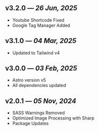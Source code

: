 ## v3.2.0 _— 26 Jun, 2025_

- Youtube Shortcode Fixed
- Google Tag Manager Added

## v3.1.0 _— 04 Mar, 2025_

- Updated to Tailwind v4

## v3.0.0 _— 03 Feb, 2025_

- Astro version v5
- All dependencies updated

## v2.0.1 _— 05 Nov, 2024_

- SASS Warnings Removed
- Optimized Image Processing with Sharp
- Package Updates
